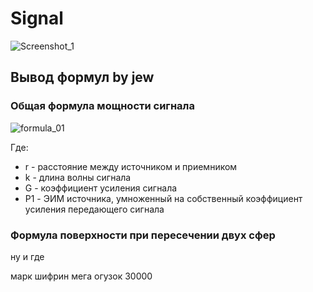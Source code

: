 # Signal

![Screenshot_1](https://github.com/Mngdd/Signal/assets/74361463/9a24c2cd-9669-4335-8f69-696c66026ba5)


## Вывод формул by jew

### Общая формула мощности сигнала
![formula_01](https://github.com/Mngdd/Signal/assets/74361463/96ff7a79-c20c-4348-ae8a-bac80024d5b8)

Где:
* r - расстояние между источником и приемником
* k - длина волны сигнала
* G - коэффициент усиления сигнала
* P1 - ЭИМ источника, умноженный на собственный коэффициент усиления передающего сигнала

### Формула поверхности при пересечении двух сфер

ну и где





марк шифрин мега огузок 30000
